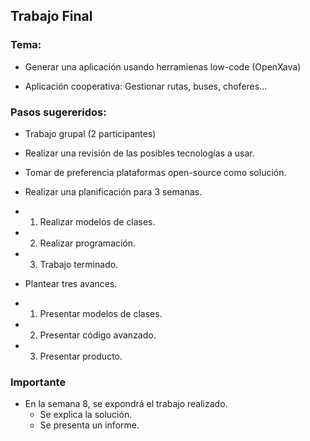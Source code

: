 ## Trabajo Final

### Tema:
* Generar una aplicación usando herramienas low-code (OpenXava)
- Aplicación cooperativa: Gestionar rutas, buses, choferes...


### Pasos sugereridos:

* Trabajo grupal (2 participantes)

* Realizar una revisión de las posibles tecnologías a usar.

* Tomar de preferencia plataformas open-source como solución.
* Realizar una planificación para 3 semanas.
- 1. Realizar modelos de clases.
- 2. Realizar programación.
- 3. Trabajo terminado.

* Plantear tres avances.
- 1. Presentar modelos de clases.
- 2. Presentar código avanzado.
- 3. Presentar producto.

### Importante
* En la semana 8, se expondrá el trabajo realizado.
  * Se explica la solución.
  * Se presenta un informe.
